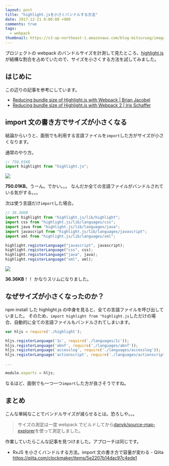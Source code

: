 ```yaml
---
layout: post
title: "highlight.jsを小さくバンドルする方法"
date: 2017-12-21 0:00:00 +900
comments: true
tags:
  - webpack
thumbnail: https://s3-ap-northeast-1.amazonaws.com/blog-mitsuruog/images/2017/bundle.png
---
```


プロジェクトの webpack のバンドルサイズを計測して見たところ、[highlight.js](https://highlightjs.org/)が結構な割合を占めていたので、サイズを小さくする方法を試してみました。

## はじめに

この辺りの記事を参考にしています。

- [Reducing bundle size of Highlight\.js with Webpack \| Brian Jacobel](https://bjacobel.com/2016/12/04/highlight-bundle-size/)
- [Reducing bundle size of Highlight\.js with Webpack 2 \| Iris Schaffer](https://irisschaffer.com/reducing-bundle-size-of-highlight.js-with-webpack2)

## import 文の書き方でサイズが小さくなる

結論からいうと、面倒でも利用する言語ファイルを`import`した方がサイズが小さくなります。

通常のやり方。

```js
// 750.01KB
import highlight from "highlight.js";
```

![](https://s3-ap-northeast-1.amazonaws.com/blog-mitsuruog/images/2017/bundle-before.png)

**750.01KB**。うーん。でかい。。。
なんだか全ての言語ファイルがバンドルされている気がする。。。

次は使う言語だけ`import`した場合。

```js
// 36.36KB
import highlight from "highlight.js/lib/highlight";
import css from "highlight.js/lib/languages/css";
import java from "highlight.js/lib/languages/java";
import javascript from "highlight.js/lib/languages/javascript";
import xml from "highlight.js/lib/languages/xml";

highlight.registerLanguage("javascript", javascript);
highlight.registerLanguage("css", css);
highlight.registerLanguage("java", java);
highlight.registerLanguage("xml", xml);
```

![](https://s3-ap-northeast-1.amazonaws.com/blog-mitsuruog/images/2017/bundle-after.png)

**36.36KB**！！
かなりスリムになりました。

## なぜサイズが小さくなったのか？

npm install した highlight.js の中身を見ると、全ての言語ファイルを呼び出していました。
そのため、`import highlight from "highlight.js`しただけの場合、自動的に全ての言語ファイルもバンドルされてしまいます。

```js
var hljs = require('./highlight');

hljs.registerLanguage('1c', require('./languages/1c'));
hljs.registerLanguage('abnf', require('./languages/abnf'));
hljs.registerLanguage('accesslog', require('./languages/accesslog'));
hljs.registerLanguage('actionscript', require('./languages/actionscript'));

...

module.exports = hljs;
```

なるほど、面倒でも一つ一つ`import`した方が良さそうですね。

## まとめ

こんな単純なことでバンドルサイズが減らせるとは。恐ろしや。。。

> サイズの測定は一度 webpack でビルドしてから[danvk/source\-map\-explorer](https://github.com/danvk/source-map-explorer)を使って測定しました。

作業していたらこんな記事を見つけました。アプローチは同じです。

- RxJS を小さくバンドルする方法。import 文の書き方で容量が変わる - Qiita <https://qiita.com/clockmaker/items/5e2207b14dac97c4ede1>
